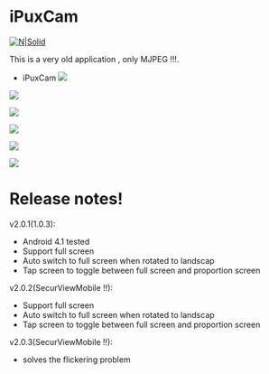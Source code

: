 # iPuxCam

[![N|Solid](http://img.25pp.com/uploadfile/soft/images/2013/0830/20130830062901578.jpg@140w_140h)](https://appadvice.com/app/ipuxcam/363092899)

This is a very old application , only MJPEG  !!!.

  - iPuxCam
 ![](https://lh6.ggpht.com/sEokryyhUPvHwNR2wmwxSZTPNJjcVLPhyePVV30O60LqXGUTRSUOcsb94o5wN76Eg_dm)

 ![](https://lh4.ggpht.com/4Ru01NKq6_YFdvF7Q2Quqz5voYO2esY77gn3vkkmtWZU69cDk-5PCRtI5OJOovhiRmI)

 ![](https://lh5.ggpht.com/386RFUo4TXcG3QKqqbyDXwOtqw1V8cedgStIJl2nCKt7lCA8tjRCu1vCnqLfUenlYDk)

 ![](https://lh4.ggpht.com/ZNOx3R430YM1NnPB-C0RBjU3luZQ7hyD1VmXwP0oPhaoEe0PO3uBU6NslueOu-i_Ww)

 ![](https://encrypted-tbn0.gstatic.com/images?q=tbn:ANd9GcTNH40BpGJTVSsaY7Ye95hwYCUhZx91TXCfjqJIGXQ9WG2DZ96G7A)

 ![](http://www.downloadcollection.com/graphics/largeimages/ipuxcam-475766.jpeg)

# Release notes!

v2.0.1(1.0.3):
  - Android 4.1 tested 
  - Support full screen
  - Auto switch to full screen when rotated to landscap
  - Tap screen to toggle between full screen and proportion screen

v2.0.2(SecurViewMobile !!):
  - Support full screen
  - Auto switch to full screen when rotated to landscap
  - Tap screen to toggle between full screen and proportion screen

v2.0.3(SecurViewMobile !!):
  - solves the flickering problem
